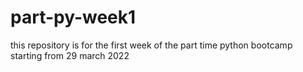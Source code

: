 # part-py-week1
this repository is for the first week of the part time python bootcamp starting from 29 march 2022
